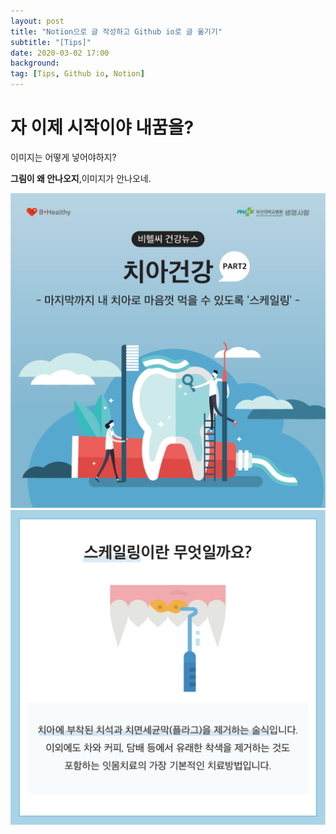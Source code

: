 ```yaml
---
layout: post
title: "Notion으로 글 작성하고 Github io로 글 옮기기"
subtitle: "[Tips]"
date: 2020-03-02 17:00
background: 
tag: [Tips, Github io, Notion]
---
```


# 자 이제 시작이야 내꿈을?
이미지는 어떻게 넣어야하지?

**그림이 왜 안나오지**,이미지가 안나오네.

![01](./01.png)
![02](./02.png)